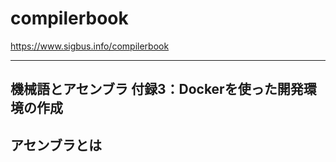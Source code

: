 # compilerbook

https://www.sigbus.info/compilerbook

---
機械語とアセンブラ
付録3：Dockerを使った開発環境の作成
---
アセンブラとは
---

